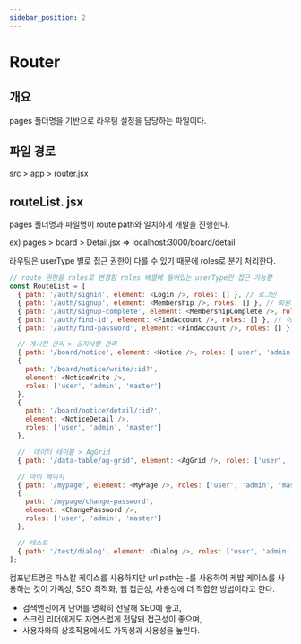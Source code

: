 ```yaml
---
sidebar_position: 2
---
```


# Router

## 개요

pages 폴더명을 기반으로 라우팅 설정을 담당하는 파일이다.

## 파일 경로

src > app > router.jsx

## routeList. jsx

pages 폴더명과 파일명이 route path와 일치하게 개발을 진행한다.

ex) pages > board > Detail.jsx => localhost:3000/board/detail

라우팅은 userType 별로 접근 권한이 다를 수 있기 때문에 roles로 분기 처리한다.

```js
// route 권한을 roles로 변경함 roles 배열에 들어있는 userType만 접근 가능함
const RouteList = [
  { path: '/auth/signin', element: <Login />, roles: [] }, // 로그인
  { path: '/auth/signup', element: <Membership />, roles: [] }, // 회원가입
  { path: '/auth/signup-complete', element: <MembershipComplete />, roles: [] }, // 회원가입 완료
  { path: '/auth/find-id', element: <FindAccount />, roles: [] }, // 아이디 찾기
  { path: '/auth/find-password', element: <FindAccount />, roles: [] }, // 비밀번호 찾기

  // 게시판 관리 > 공지사항 관리
  { path: '/board/notice', element: <Notice />, roles: ['user', 'admin', 'master'] },
  {
    path: '/board/notice/write/:id?',
    element: <NoticeWrite />,
    roles: ['user', 'admin', 'master']
  },
  {
    path: '/board/notice/detail/:id?',
    element: <NoticeDetail />,
    roles: ['user', 'admin', 'master']
  },

  //  데이터 테이블 > AgGrid
  { path: '/data-table/ag-grid', element: <AgGrid />, roles: ['user', 'admin', 'master'] },

  // 마이 페이지
  { path: '/mypage', element: <MyPage />, roles: ['user', 'admin', 'master'] },
  {
    path: '/mypage/change-password',
    element: <ChangePassword />,
    roles: ['user', 'admin', 'master']
  },

  // 테스트
  { path: '/test/dialog', element: <Dialog />, roles: ['user', 'admin', 'master'] }
];
```

컴포넌트명은 파스칼 케이스를 사용하지만 url path는 -를 사용하여 케밥 케이스를 사용하는 것이 가독성, SEO 최적화, 웹 접근성, 사용성에 더 적합한 방법이라고 한다.

- 검색엔진에게 단어를 명확히 전달해 SEO에 좋고,
- 스크린 리더에게도 자연스럽게 전달돼 접근성이 좋으며,
- 사용자와의 상호작용에서도 가독성과 사용성을 높인다.
